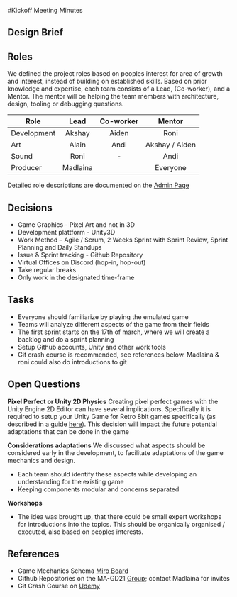 #Kickoff
Meeting Minutes

## Design Brief


## Roles

We defined the project roles based on peoples interest for area of growth and interest, instead of building on established skills. 
Based on prior knowledge and expertise, each team consists of a Lead, (Co-worker), and a Mentor. The mentor will be helping
the team members with architecture, design, tooling or debugging questions.

| Role      	| Lead     	| Co-worker 	| Mentor         	|
|---------------|:---------:|:-------------:|:-----------------:|
| Development 	| Akshay   	| Aiden    	    | Roni           	|
| Art         	| Alain    	| Andi     	    | Akshay / Aiden 	|
| Sound       	| Roni     	| -        	    | Andi           	|
| Producer    	| Madlaina 	|          	    | Everyone       	|

Detailed role descriptions are documented on the [Admin Page](/documentation/admin.md#roles)


## Decisions
- Game Graphics - Pixel Art and not in 3D
- Development plattform - Unity3D
- Work Method – Agile / Scrum, 2 Weeks Sprint with Sprint Review, Sprint Planning and Daily Standups
- Issue & Sprint tracking - Github Repository
- Virtual Offices on Discord (hop-in, hop-out)
- Take regular breaks
- Only work in the designated time-frame

## Tasks
- Everyone should familiarize by playing the emulated game
- Teams will analyze different aspects of the game from their fields
- The first sprint starts on the 17th of march, where we will create a backlog and do a sprint planning
- Setup Github accounts, Unity and other work tools
- Git crash course is recommended, see references below. Madlaina & roni could also do introductions to git


## Open Questions
**Pixel Perfect or Unity 2D Physics**
Creating pixel perfect games with the Unity Engine 2D Editor can have several implications. Specifically it is required to
setup your Unity Game for Retro 8bit games specifically (as described in a guide [here](https://blogs.unity3d.com/2019/03/13/2d-pixel-perfect-how-to-set-up-your-unity-project-for-retro-8-bits-games/)).
This decision will impact the future potential adaptations that can be done in the game


**Considerations adaptations**
We discussed what aspects should be considered early in the development, to facilitate adaptations of the game mechanics and design.
- Each team should identify these aspects while developing an understanding for the existing game
- Keeping components modular and concerns separated


**Workshops**
- The idea was brought up, that there could be small expert workshops for introductions into the topics. This should 
be organically organised / executed, also based on peoples interests.



## References
- Game Mechanics Schema [Miro Board](https://miro.com/app/board/o9J_lRDrrSc=/)
- Github Repositories on the MA-GD21 [Group](https://github.com/MA-GD21); contact Madlaina for invites
- Git Crash Course on [Udemy](https://www.udemy.com/course/git-and-github-crash-course-creating-a-repository-from-scratch/)
